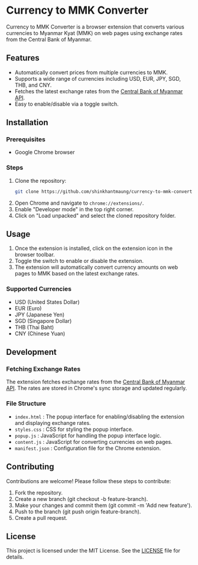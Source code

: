 # Currency to MMK Converter

Currency to MMK Converter is a browser extension that converts various currencies to Myanmar Kyat (MMK) on web pages using exchange rates from the Central Bank of Myanmar.

## Features

- Automatically convert prices from multiple currencies to MMK.
- Supports a wide range of currencies including USD, EUR, JPY, SGD, THB, and CNY.
- Fetches the latest exchange rates from the [Central Bank of Myanmar API](https://forex.cbm.gov.mm/index.php/api).
- Easy to enable/disable via a toggle switch.

## Installation

### Prerequisites

- Google Chrome browser

### Steps

1. Clone the repository:
    ```bash
    git clone https://github.com/shinkhantmaung/currency-to-mmk-converter.git
    ```
2. Open Chrome and navigate to `chrome://extensions/`.
3. Enable "Developer mode" in the top right corner.
4. Click on "Load unpacked" and select the cloned repository folder.

## Usage

1. Once the extension is installed, click on the extension icon in the browser toolbar.
2. Toggle the switch to enable or disable the extension.
3. The extension will automatically convert currency amounts on web pages to MMK based on the latest exchange rates.

### Supported Currencies

- USD (United States Dollar)
- EUR (Euro)
- JPY (Japanese Yen)
- SGD (Singapore Dollar)
- THB (Thai Baht)
- CNY (Chinese Yuan)

## Development

### Fetching Exchange Rates

The extension fetches exchange rates from the [Central Bank of Myanmar API](https://forex.cbm.gov.mm/index.php/api). The rates are stored in Chrome's sync storage and updated regularly.

### File Structure

- `index.html` : The popup interface for enabling/disabling the extension and displaying exchange rates.
- `styles.css` : CSS for styling the popup interface.
- `popup.js` : JavaScript for handling the popup interface logic.
- `content.js` : JavaScript for converting currencies on web pages.
- `manifest.json` : Configuration file for the Chrome extension.

## Contributing
Contributions are welcome! Please follow these steps to contribute:

1. Fork the repository.
2. Create a new branch (git checkout -b feature-branch).
3. Make your changes and commit them (git commit -m 'Add new feature').
4. Push to the branch (git push origin feature-branch).
5. Create a pull request.

## License
This project is licensed under the MIT License. See the [LICENSE](LICENSE) file for details.